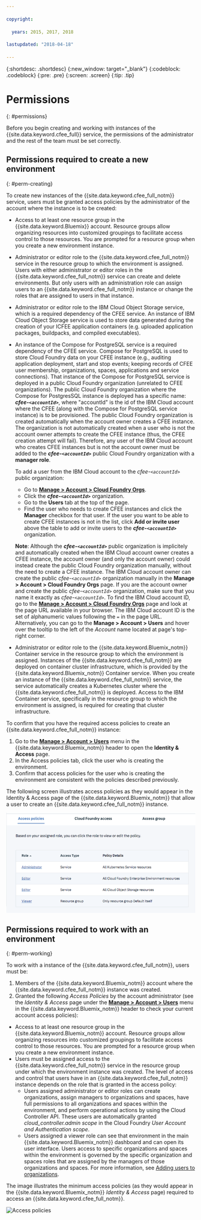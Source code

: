 ```yaml
---

copyright:

  years: 2015, 2017, 2018

lastupdated: "2018-04-18"

---
```


{:shortdesc: .shortdesc}
{:new_window: target="_blank"}
{:codeblock: .codeblock}
{:pre: .pre}
{:screen: .screen}
{:tip: .tip}

# Permissions
{: #permissions}

Before you begin creating and working with instances of the {{site.data.keyword.cfee_full}} service, the permissions of the administrator and the rest of the team must be set correctly.

## Permissions required to create a new environment
{: #perm-creating}

To create new instances of the {{site.data.keyword.cfee_full_notm}} service, users must be granted access policies by the administrator of the account where the instance is to be created:

* Access to at least one resource group in the {{site.data.keyword.Bluemix}} account. Resource groups allow organizing resources into customized groupings to facilitate access control to those resources. You are prompted for a resource group when you create a new environment instance.

* Administrator or editor role to the {{site.data.keyword.cfee_full_notm}} service in the resource group to which the environment is assigned. Users with either administrator or editor roles in the {{site.data.keyword.cfee_full_notm}} service can create and delete environments. But only users with an administration role can assign users to an {{site.data.keyword.cfee_full_notm}} instance or change the roles that are assigned to users in that instance.

* Administrator or editor role to the IBM Cloud Object Storage service, which is a required dependency of the CFEE service.  An instance of IBM Cloud Object Storage service is used to store data generated during the creation of your ICFEE application containers (e.g. uploaded application packages, buildpacks, and compiled executables).

* An instance of the Compose for PostgreSQL service is a required dependency of the CFEE service.  Compose for PostgreSQL is used to store Cloud Foundry data on your CFEE instance (e.g., auditing application deployment, start and stop events; keeping records of CFEE user membership, organizations, spaces, applications and service connections).  That instance of the Compose for PostgreSQL service is deployed in a public Cloud Foundry organization (unrelated to CFEE organizations). The public Cloud Foundry organization where the Compose for PostgresSQL instance is deployed has a specific name: **_cfee-`<accountId>`_**, where "accountId" is the id of the IBM Cloud account where the CFEE (along with the Compose for PostgreSQL service instance) is to be provisioned.  The public Cloud Foundry organization is created automatically when the account owner creates a CFEE instance.  The organization is not automatically created when a user who is not the account owner attempts to create the CFEE instance (thus, the CFEE creation attempt will fail).  Therefore, any user of the IBM Cloud account who creates CFEE instances but is not the account owner must  be added to the **_cfee-`<accountId>`_** public Cloud Foundry organization with a **manager role**.   

   To add a user from the IBM Cloud account to the _cfee-`<accountId>`_ public organization:
    * Go to [**Manage > Account > Cloud Foundry Orgs**](https://console.bluemix.net/account/organizations).
    * Click the **_cfee-`<accountId>`_** organization.
    * Go to the **Users** tab at the top of the page.
    * Find the user who needs to create CFEE instances and click the **Manager** checkbox for that user. If the user you want to be able to create CFEE instances is not in the list, click **Add or invite user** above the table to add or invite users to the **_cfee-`<accountId>`_** organization.

   **Note**: Although the **_cfee-`<accountId>`_** public organization is implicitely and automatically created when the IBM Cloud account owner creates a CFEE instance, the account owner (and only the account owner) could instead create the public Cloud Foundry organization manually, without the need to create a CFEE instance. The IBM Cloud account owner can create the public _cfee-`<accountId>`_ organization manually in the **Manage > Account > Cloud Foundry Orgs** page. If you are the account owner and create the public _cfee-`<accountId>`_ organization, make sure that you name it exactly as _cfee-`<accountId>`_. To  find the IBM Cloud account ID, go to the [**Manage > Account > Cloud Foundry Orgs**](https://console.bluemix.net/account/organizations) page and look at the page URL available in your browser.  The IBM Cloud account ID is the set of alphanumeric values following the `=` in the page URL. Alternatively, you can go to the __Manage > Account > Users__ and hover over the tooltip to the left of the _Account_ name located at page's top-right corner.
   
* Administrator or editor role to the {{site.data.keyword.Bluemix_notm}} Container service in the resource group to which the environment is assigned. Instances of the {{site.data.keyword.cfee_full_notm}} are deployed on container cluster infrastructure, which is provided by the {{site.data.keyword.Bluemix_notm}} Container service. When you create an instance of the {{site.data.keyword.cfee_full_notm}} service, the service automatically creates a Kubernetes cluster where the {{site.data.keyword.cfee_full_notm}} is deployed. Access to the IBM Container service, specifically in the resource group to which the environment is assigned, is required for creating that cluster infrastructure.

To confirm that you have the required access policies to create an {{site.data.keyword.cfee_full_notm}} instance:
1. Go to the [**Manage > Account > Users**](https://console.bluemix.net/iam/#/users) menu in the {{site.data.keyword.Bluemix_notm}} header to open the **Identity & Access** page.
2. In the Access policies tab, click the user who is creating the environment.
3. Confirm that access policies for the user who is creating the environment are consistent with the policies described previously.

The following screen illustrates access policies as they would appear in the Identity & Access page of the {{site.data.keyword.Bluemix_notm}} that allow a user to create an {{site.data.keyword.cfee_full_notm}} instance.

![Access policies](img/AccessPolicies_Creator.png)

## Permissions required to work with an environment
{: #perm-working}

To work with a instance of the {{site.data.keyword.cfee_full_notm}}, users must be:
1. Members of the {{site.data.keyword.Bluemix_notm}} account where the {{site.data.keyword.cfee_full_notm}} instance was created.
2. Granted the following _Access Policies_ by the account administrator (see the _Identity & Access_ page under the [**Manage > Account > Users**](https://console.bluemix.net/iam/#/users) menu in the {{site.data.keyword.Bluemix_notm}} header to check your current account access policies):
  - Access to at least one resource group in the {{site.data.keyword.Bluemix_notm}} account. Resource groups allow organizing resources into customized groupings to facilitate access control to those resources. You are prompted for a resource group when you create a new environment instance.
  - Users must be assigned access to the {{site.data.keyword.cfee_full_notm}} service in the resource group under which the environment instance was created. The level of access and control that users have in an {{site.data.keyword.cfee_full_notm}} instance depends on the role that is granted in the access policy:
     - Users assigned administrator or editor roles can create organizations, assign managers to organizations and spaces, have full permissions to all organizations and spaces within the environment, and perform operational actions by using the Cloud Controller API. These users are automatically granted _cloud_controller.admin scope_ in the Cloud Foundry _User Account and Authentication scope_.
     - Users assigned a viewer role can see that environment in the main {{site.data.keyword.Bluemix_notm}} dashboard and can open its user interface. Users access to specific organizations and spaces within the environment is governed by the specific organization and spaces roles that are assigned by the managers of those organizations and spaces. For more information, see [Adding users to organizations](add-users.html).

The image illustrates the minimum access policies (as they would appear in the {{site.data.keyword.Bluemix_notm}} _Identity & Access_ page) required to access an {{site.data.keyword.cfee_full_notm}}.

![Access policies](img/AccessPolicies_User.png)

